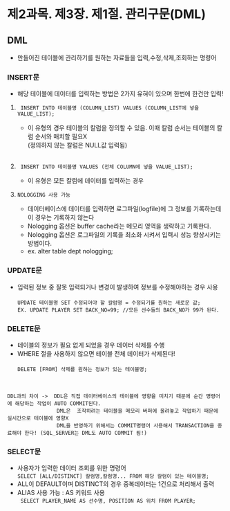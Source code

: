 # 제2과목. 제3장. 제1절. 관리구문(DML)

## DML
- 만들어진 테이블에 관리하기를 원하는 자료들을 입력,수정,삭제,조회하는 명령어  

### INSERT문 
- 해당 테이블에 데이터를 입력하는 방법은 2가지 유혀이 있으며 한번에 한건만 입력!<br/>
 1. ``` INSERT INTO 테이블명 (COLUMN_LIST) VALUES (COLUMN_LIST에 넣을 VALUE_LIST);```<br/>
     -  이 유형의 경우 테이블의 칼럼을 정의할 수 있음. 이때 칼럼 순서는 테이블의 칼럼 순서와 매치할 필요X<br/>
           (정의하지 않는 칼럼은 NULL값 입력됨)<br/><br/>
 2. ``` INSERT INTO 테이블명 VALUES (전체 COLUMN에 넣을 VALUE_LIST);```<br/>
     -  이 유형은 모든 칼럼에 데이터를 입력하는 경우 <br/> 

 3. ``` NOLOGGING 사용 가능 ```<br/>
     - 데이터베이스에 데이터를 입력하면 로그파일(logfile)에 그 정보를 기록하는데 이 경우는 기록하지 않는다 <br/>
     - Nologging 옵션은 buffer cache라는 메모리 영역을 생략하고 기록한다. <br/>
     - Nologging 옵션은 로그파일의 기록을 최소화 시켜서 입력시 성능 향상시키는 방법이다. <br/>
     - ex. alter table dept nologging;

 ### UPDATE문
- 입력된 정보 중 잘못 입력되거나 변경이 발생하여 정보를 수정해야하는 경우 사용<br/><br/>
```UPDATE 테이블명 SET 수정되어야 할 칼럼명 = 수정되기를 원하는 새로운 값;```<br/>
```EX. UPDATE PLAYER SET BACK_NO=99; //모든 선수들의 BACK_NO가 99가 된다.```<br/>

### DELETE문
- 테이블의 정보가 필요 없게 되었을 경우 데이터 삭제를 수행 
- WHERE 절을 사용하지 않으면 테이블 전체 데이터가 삭제된다!<br/><br/>
``` DELETE [FROM] 삭제를 원하는 정보가 있는 테이블명; ```<br/>
<br/>

```
DDL과의 차이 ->  DDL은 직접 데이터베이스의 테이블에 영향을 미치기 때문에 순간 명령어에 해당하는 작업이 AUTO COMMIT된다. 
                DML은  조작하려는 테이블을 메모리 버퍼에 올려놓고 작업하기 때문에 실시간으로 테이블에 영향X 
                DML을 반영하기 위해서는 COMMIT명령어 사용해서 TRANSACTION을 종료해야 한다! (SQL_SERVER는 DML도 AUTO COMMIT 됨!)
```

### SELECT문
- 사용자가 입력한 데이터 조회를 위한 명령어<br/>
```SELECT [ALL/DISTINCT] 칼럼명,칼럼명... FROM 해당 칼럼이 있는 테이블명;```
- ALL이 DEFAULT이며 DISTINCT의 경우 중복데이터는 1건으로 처리해서 출력
- ALIAS 사용 가능 : AS 키워드 사용<br/>
``` SELECT PLAYER_NAME AS 선수명, POSITION AS 위치 FROM PLAYER;```

